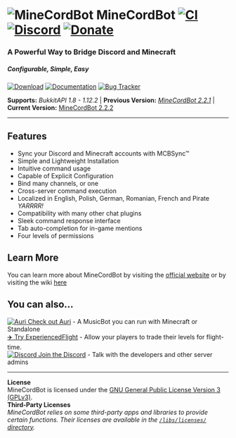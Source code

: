 # ![MineCordBot](https://vectr.com/cyrien/k3vhJlcOMS.png?width=65&height=65&select=k3vhJlcOMSpage0) __MineCordBot__ [![CI](https://travis-ci.org/CyR1en/Minecordbot.svg?branch=master)](https://travis-ci.org/CyR1en/Minecordbot) [![Discord](https://img.shields.io/discord/253637961776627712.svg)](https://discord.cyrien.us) [![Donate](https://img.shields.io/badge/Support-Me!-blue.svg)](https://donate.cyr1en.com/)

### A Powerful Way to Bridge Discord and Minecraft
##### Configurable, Simple, Easy

[![Download](https://raw.githubusercontent.com/wiki/CyR1en/Minecordbot/_imgs/button_download.png)](https://github.com/CyR1en/Minecordbot/releases)
[![Documentation](https://raw.githubusercontent.com/wiki/CyR1en/Minecordbot/_imgs/button_documentation.png)](https://github.com/CyR1en/Minecordbot/wiki)
[![Bug Tracker](https://raw.githubusercontent.com/wiki/CyR1en/Minecordbot/_imgs/button_bug-tracker.png)](https://github.com/CyR1en/Minecordbot/issues)

__Supports:__ *BukkitAPI 1.8 - 1.12.2*  |  __Previous Version:__ *[MineCordBot 2.2.1](https://github.com/CyR1en/Minecordbot/releases/tag/v2.2.1)*  | __Current Version:__ [MineCordBot 2.2.2](https://github.com/CyR1en/Minecordbot/releases/tag/v2.2.2)

---
## Features
*   Sync your Discord and Minecraft accounts with MCBSync™
*   Simple and Lightweight Installation
*   Intuitive command usage
*   Capable of Explicit Configuration
*   Bind many channels, or one
*   Cross-server command execution
*   Localized in English, Polish, German, Romanian, French and Pirate *YARRRR!*
*   Compatibility with many other chat plugins
*   Sleek command response interface
*   Tab auto-completion for in-game mentions
*   Four levels of permissions

## Learn More
You can learn more about MineCordBot by visiting the [official website](https://minecordbot.cyr1en.com) or by visiting the wiki [here](https://github.com/CyR1en/Minecordbot/wiki)

## You can also...  
[![Auri](https://raw.githubusercontent.com/wiki/CyR1en/Minecordbot/_imgs/auri_16.png) Check out Auri](https://github.com/CyR1en/Project-Auri) - A MusicBot you can run with Minecraft or Standalone  
[:airplane: Try ExperiencedFlight](https://github.com/CyR1en/ExperiencedFlight) - Allow your players to trade their levels for flight-time.  
[![Discord](https://raw.githubusercontent.com/wiki/CyR1en/Minecordbot/_imgs/discord-d_16.png) Join the Discord](https://discord.gg/bETVHje) - Talk with the developers and other server admins  

---
__License__  
MineCordBot is licensed under the [GNU General Public License Version 3 (GPLv3)](https://github.com/CyR1en/Minecordbot/blob/master/LICENSE).  
__Third-Party Licenses__  
*MineCordBot relies on some third-party apps and libraries to provide certain functions. Their licenses are available in the [`/libs/licenses/` directory](https://github.com/CyR1en/Minecordbot/tree/master/libs/licenses).*
